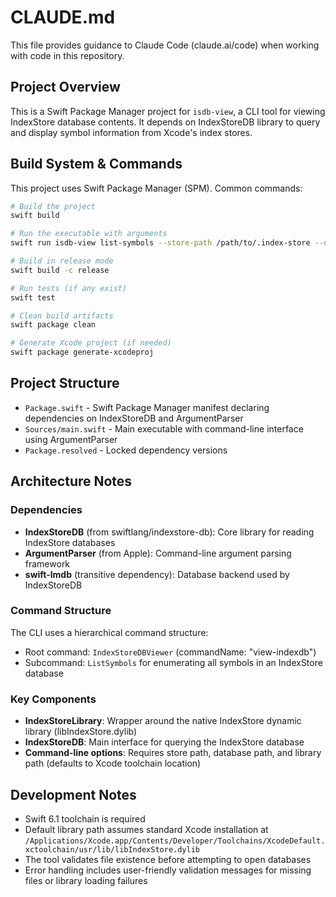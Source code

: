 # CLAUDE.md

This file provides guidance to Claude Code (claude.ai/code) when working with code in this repository.

## Project Overview

This is a Swift Package Manager project for `isdb-view`, a CLI tool for viewing IndexStore database contents. It depends on IndexStoreDB library to query and display symbol information from Xcode's index stores.

## Build System & Commands

This project uses Swift Package Manager (SPM). Common commands:

```bash
# Build the project
swift build

# Run the executable with arguments
swift run isdb-view list-symbols --store-path /path/to/.index-store --database-path /path/to/.index-db --library-path /path/to/libIndexStore.dylib

# Build in release mode
swift build -c release

# Run tests (if any exist)
swift test

# Clean build artifacts
swift package clean

# Generate Xcode project (if needed)
swift package generate-xcodeproj
```

## Project Structure

- `Package.swift` - Swift Package Manager manifest declaring dependencies on IndexStoreDB and ArgumentParser
- `Sources/main.swift` - Main executable with command-line interface using ArgumentParser
- `Package.resolved` - Locked dependency versions

## Architecture Notes

### Dependencies
- **IndexStoreDB** (from swiftlang/indexstore-db): Core library for reading IndexStore databases
- **ArgumentParser** (from Apple): Command-line argument parsing framework
- **swift-lmdb** (transitive dependency): Database backend used by IndexStoreDB

### Command Structure
The CLI uses a hierarchical command structure:
- Root command: `IndexStoreDBViewer` (commandName: "view-indexdb")
- Subcommand: `ListSymbols` for enumerating all symbols in an IndexStore database

### Key Components
- **IndexStoreLibrary**: Wrapper around the native IndexStore dynamic library (libIndexStore.dylib)
- **IndexStoreDB**: Main interface for querying the IndexStore database
- **Command-line options**: Requires store path, database path, and library path (defaults to Xcode toolchain location)

## Development Notes

- Swift 6.1 toolchain is required
- Default library path assumes standard Xcode installation at `/Applications/Xcode.app/Contents/Developer/Toolchains/XcodeDefault.xctoolchain/usr/lib/libIndexStore.dylib`
- The tool validates file existence before attempting to open databases
- Error handling includes user-friendly validation messages for missing files or library loading failures